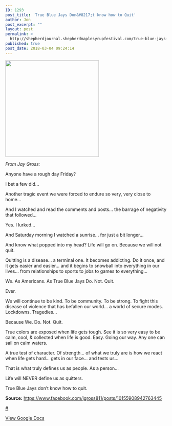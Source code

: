 ```yaml
---
ID: 1293
post_title: 'True Blue Jays Don&#8217;t know how to Quit'
author: Jon
post_excerpt: ""
layout: post
permalink: >
  http://shepherdjournal.shepherdmaplesyrupfestival.com/true-blue-jays-dont-know-how-to-quit
published: true
post_date: 2018-03-04 09:24:14
---
```

<p><i><img src="http://shepherdjournal.shepherdmaplesyrupfestival.com/wp-content/uploads/2018/03/null.png" width="292" height="300" alt="" title=""></i></p>
<p><i></i></p>
<p><i>From Jay Gross:</i></p>
<p></p>
<p>Anyone have a rough day Friday?</p>
<p>I bet a few did...</p>
<p>Another tragic event we were forced to endure so very, very close to home...</p>
<p>And I watched and read the comments and posts... the barrage of negativity that followed...</p>
<p>Yes. I lurked...</p>
<p>And Saturday morning I watched a sunrise... for just a bit longer...</p>
<p>And know what popped into my head? Life will go on. Because we will not quit.</p>
<p>Quitting is a disease... a terminal one. It becomes addicting. Do it once, and it gets easier and easier... and it begins to snowball into everything in our lives... from relationships to sports to jobs to games to everything...</p>
<p>We. As Americans. As True Blue Jays Do. Not. Quit.</p>
<p>Ever.</p>
<p>We will continue to be kind. To be community. To be strong. To fight this disease of violence that has befallen our world... a world of secure modes. Lockdowns. Tragedies...</p>
<p>Because We. Do. Not. Quit.</p>
<p>True colors are exposed when life gets tough. See it is so very easy to be calm, cool, & collected when life is good. Easy. Going our way. Any one can sail on calm waters.</p>
<p>A true test of character. Of strength... of what we truly are is how we react when life gets hard... gets in our face... and tests us...</p>
<p>That is what truly defines us as people. As a person...</p>
<p>Life will NEVER define us as quitters.</p>
<p>True Blue Jays don’t know how to quit.</p>
<p></p>
<p><b>Source:</b> <a href="https://www.facebook.com/jgross811/posts/10155908942763445">https://www.facebook.com/jgross811/posts/10155908942763445</p>
<p></p>
<p>#</p>
<p></p>
<p><a href="https://docs.google.com/document/d/1ZgetoDuvZ8wAR2k_F2zWtzqqc5EHphU92NfgvlXOr78/edit?usp=sharing">View Google Docs</a></p>